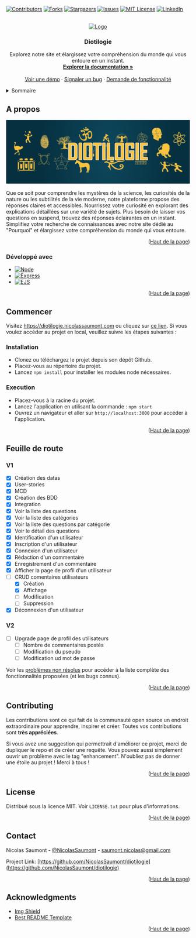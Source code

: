 <a name="readme-top"></a>

<!--
*** Thanks for checking out the projetc 'Diotilogie'. If you have a suggestion
*** that would make this better, please fork the repo and create a pull request
*** or simply open an issue with the tag "enhancement".
*** Don't forget to give the project a star!
*** Thanks again! Now go have fun exploring this resume! :D
-->

<!-- PROJECT SHIELDS -->
<!--
*** I'm using markdown "reference style" links for readability.
*** Reference links are enclosed in brackets [ ] instead of parentheses ( ).
*** See the bottom of this document for the declaration of the reference variables
*** for contributors-url, forks-url, etc.
-->

[![Contributors][contributors-shield]][contributors-url]
[![Forks][forks-shield]][forks-url]
[![Stargazers][stars-shield]][stars-url]
[![Issues][issues-shield]][issues-url]
[![MIT License][license-shield]][license-url]
[![LinkedIn][linkedin-shield]][linkedin-url]

<!-- PROJECT LOGO -->
<br />
<div align="center">
  <a href="https://github.com/NicolasSaumont/diotilogie">
    <img src="./public/favicon.ico" alt="Logo" width="80" height="80">
  </a>

<h3 align="center">Diotilogie</h3>

  <p align="center">
    Explorez notre site et élargissez votre compréhension du monde qui vous entoure en un instant.
    <br />
    <a href="https://github.com/NicolasSaumont/diotilogie"><strong>Explorer la documentation »</strong></a>
    <br />
    <br />
    <a href="https://github.com/NicolasSaumont/diotilogie">Voir une démo</a>
    ·
    <a href="https://github.com/NicolasSaumont/diotilogie/issues">Signaler un bug</a>
    ·
    <a href="https://github.com/NicolasSaumont/diotilogie/pulls">Demande de fonctionnalité</a>
  </p>
</div>

<!-- TABLE OF CONTENTS -->
<details>
  <summary>Sommaire</summary>
  <ol>
    <li>
      <a href="#about-the-project">A propos</a>
      <ul>
        <li><a href="#built-with">Développé avec</a></li>
      </ul>
    </li>
    <li>
      <a href="#getting-started">Commencer</a>
      <ul>
        <li><a href="#prerequisites">Pré-requis</a></li>
        <li><a href="#installation">Installation</a></li>
      </ul>
    </li>
    <li><a href="#usage">Usage</a></li>
    <li><a href="#roadmap">Feuille de route</a></li>
    <li><a href="#contributing">Contribuer</a></li>
    <li><a href="#license">License</a></li>
    <li><a href="#contact">Contact</a></li>
    <li><a href="#acknowledgments">Remerciements</a></li>
  </ol>
</details>

<!-- ABOUT THE PROJECT -->

## A propos

[![Product Name Screen Shot][product-screenshot]](https://www.cv-adventure.nicolassaumont.com)

Que ce soit pour comprendre les mystères de la science, les curiosités de la nature ou les subtilités de la vie moderne, notre plateforme propose des réponses claires et accessibles. Nourrissez votre curiosité en explorant des explications détaillées sur une variété de sujets. Plus besoin de laisser vos questions en suspend, trouvez des réponses éclairantes en un instant. Simplifiez votre recherche de connaissances avec notre site dédié au "Pourquoi" et élargissez votre compréhension du monde qui vous entoure.

<p align="right">(<a href="#readme-top">Haut de la page</a>)</p>

### Développé avec

- [![Node][Node.js]][Node-url]
- [![Express][Express.js]][Express-url]
- [![EJS][EJS.js]][EJS-url]

<p align="right">(<a href="#readme-top">Haut de la page</a>)</p>

<!-- GETTING STARTED -->

## Commencer

Visitez https://diotilogie.nicolassaumont.com ou cliquez sur [ce lien](https://diotilogie.nicolassaumont.com). Si vous voulez accéder au projet en local, veuillez suivre les étapes suivantes :

### Installation

- Clonez ou téléchargez le projet depuis son dépôt Github.
- Placez-vous au répertoire du projet.
- Lancez `npm install` pour installer les modules node nécessaires.

### Execution

- Placez-vous à la racine du projet.
- Lancez l'application en utilisant la commande : `npm start`
- Ouvrez un navigateur et aller sur `http://localhost:3000` pour accéder à l'application.

<p align="right">(<a href="#readme-top">Haut de la page</a>)</p>

<!-- ROADMAP -->

## Feuille de route

### V1

- [x] Création des datas
- [x] User-stories
- [x] MCD
- [x] Création des BDD
- [x] Integration
- [x] Voir la liste des questions
- [x] Voir la liste des catégories
- [x] Voir la liste des questions par catégorie
- [x] Voir le détail des questions
- [x] Identification d'un utilisateur
- [x] Inscription d'un utilisateur
- [x] Connexion d'un utilisateur
- [x] Rédaction d'un commentaire
- [x] Enregistrement d'un commentaire
- [x] Afficher la page de profil d'un utilisateur
- [ ] CRUD comentaires utilisateurs
  - [x] Création
  - [x] Affichage
  - [ ] Modification
  - [ ] Suppression
- [x] Déconnexion d'un utilisateur

### V2

- [ ] Upgrade page de profil des utilisateurs
  - [ ] Nombre de commentaires postés
  - [ ] Modification du pseudo
  - [ ] Modification ud mot de passe

Voir les [problèmes non résolus](https://github.com/NicolasSaumont/diotilogie/issues) pour accéder à la liste complète des fonctionnalités proposées (et les bugs connus).

<p align="right">(<a href="#readme-top">Haut de la page</a>)</p>

<!-- CONTRIBUTING -->

## Contributing

Les contributions sont ce qui fait de la communauté open source un endroit extraordinaire pour apprendre, inspirer et créer. Toutes vos contributions sont **très appréciées**.

Si vous avez une suggestion qui permettrait d'améliorer ce projet, merci de dupliquer le repo et de créer une requête. Vous pouvez aussi simplement ouvrir un problème avec le tag "enhancement".
N'oubliez pas de donner une étoile au projet ! Merci à tous !

<p align="right">(<a href="#readme-top">Haut de la page</a>)</p>

<!-- LICENSE -->

## License

Distribué sous la licence MIT. Voir `LICENSE.txt` pour plus d'informations.

<p align="right">(<a href="#readme-top">Haut de la page</a>)</p>

<!-- CONTACT -->

## Contact

Nicolas Saumont - [@NicolasSaumont](https://twitter.com/NicolasSaumont) - saumont.nicolas@gmail.com

Project Link: [https://github.com/NicolasSaumont/diotilogie](https://github.com/NicolasSaumont/diotilogie)

<p align="right">(<a href="#readme-top">Haut de la page</a>)</p>

<!-- ACKNOWLEDGMENTS -->

## Acknowledgments

- [Img Shield](https://shields.io/)
- [Best README Template](https://github.com/othneildrew/Best-README-Template/blob/master/README.md)

<p align="right">(<a href="#readme-top">Haut de la page</a>)</p>

<!-- MARKDOWN LINKS & IMAGES -->
<!-- https://www.markdownguide.org/basic-syntax/#reference-style-links -->

[contributors-shield]: https://img.shields.io/github/contributors/NicolasSaumont/diotilogie.svg?style=for-the-badge
[contributors-url]: https://github.com/NicolasSaumont/diotilogie/graphs/contributors
[forks-shield]: https://img.shields.io/github/forks/NicolasSaumont/diotilogie.svg?style=for-the-badge
[forks-url]: https://github.com/NicolasSaumont/diotilogie/network/members
[stars-shield]: https://img.shields.io/github/stars/NicolasSaumont/diotilogie.svg?style=for-the-badge
[stars-url]: https://github.com/NicolasSaumont/diotilogie/stargazers
[issues-shield]: https://img.shields.io/github/issues/NicolasSaumont/diotilogie.svg?style=for-the-badge
[issues-url]: https://github.com/NicolasSaumont/diotilogie/issues
[license-shield]: https://img.shields.io/github/license/NicolasSaumont/diotilogie.svg?style=for-the-badge
[license-url]: https://github.com/NicolasSaumont/diotilogie/blob/main/LICENSE.txt
[linkedin-shield]: https://img.shields.io/badge/-LinkedIn-black.svg?style=for-the-badge&logo=linkedin&colorB=555
[linkedin-url]: https://linkedin.com/in/nicolas-saumont
[product-screenshot]: public/img/screenshot.png
[Node.js]: https://img.shields.io/badge/node.js-f41a36?style=for-the-badge&logo=Node.js&logoColor=white
[Node-url]: https://nodejs.org/fr
[EJS.js]: https://img.shields.io/badge/ejs.js-000000?style=for-the-badge&logo=ejs&logoColor=white
[EJS-url]: https://ejs.co/
[Express.js]: https://img.shields.io/badge/express.js-35495E?style=for-the-badge&logo=express&logoColor=4FC08D
[Express-url]: https://expressjs.com/
